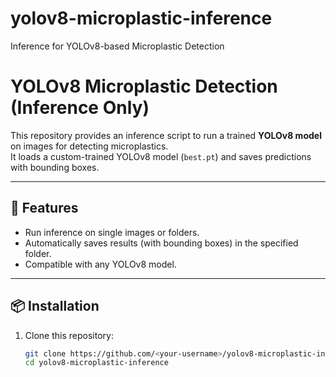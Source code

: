 # yolov8-microplastic-inference
Inference for YOLOv8-based Microplastic Detection
# YOLOv8 Microplastic Detection (Inference Only)

This repository provides an inference script to run a trained **YOLOv8 model** on images for detecting microplastics.  
It loads a custom-trained YOLOv8 model (`best.pt`) and saves predictions with bounding boxes.

---

## 🚀 Features
- Run inference on single images or folders.
- Automatically saves results (with bounding boxes) in the specified folder.
- Compatible with any YOLOv8 model.

---

## 📦 Installation

1. Clone this repository:
   ```bash
   git clone https://github.com/<your-username>/yolov8-microplastic-inference.git
   cd yolov8-microplastic-inference
